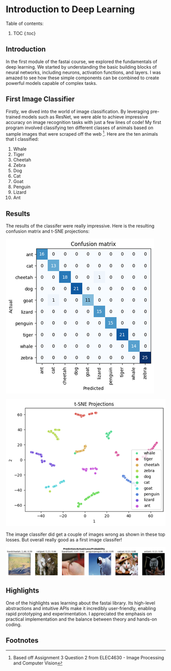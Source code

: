 # Introduction to Deep Learning

Table of contents:

1. TOC
{:toc}

## Introduction

In the first module of the fastai course, we explored the fundamentals of deep learning. We started by understanding the basic building blocks of neural networks, including neurons, activation functions, and layers. I was amazed to see how these simple components can be combined to create powerful models capable of complex tasks.

## First Image Classifier

Firstly, we dived into the world of image classification. By leveraging pre-trained models such as ResNet, we were able to achieve impressive accuracy on image recognition tasks with just a few lines of code! My first program involved classifying ten different classes of animals based on sample images that were scraped off the web [^1]. Here are the ten animals that I classified:

1. Whale
2. Tiger
3. Cheetah
4. Zebra
5. Dog
6. Cat
7. Goat
8. Penguin
9. Lizard
10. Ant

## Results

The results of the classifer were really impressive. Here is the resulting confusion matrix and t-SNE projections:

![](/images/confusion_matrix.png "confusion matrix")

![](/images/tsne_projections.png "tsne projections")

The image classifer did get a couple of images wrong as shown in these top losses. But overall really good as a first image classifer!

![](/images/top_losses.png "top losses")

## Highlights

One of the highlights was learning about the fastai library. Its high-level abstractions and intuitive APIs make it incredibly user-friendly, enabling rapid prototyping and experimentation. I appreciated the emphasis on practical implementation and the balance between theory and hands-on coding.

## Footnotes

[^1]: Based off Assignment 3 Question 2 from ELEC4630 - Image Processing and Computer Vision

